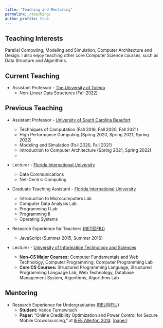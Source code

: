 ```yaml
---
title: "Teaching and Mentoring"
permalink: /teaching/
author_profile: true
---
```


## Teaching Interests
Parallel Computing, Modeling and Simulation, Computer Architecture and Design. I also enjoy teaching other core Computer Science courses, such as Data Structure and Algorithms.

## Current Teaching 
* Assistant Professor - [The University of Toledo](https://www.utoledo.edu/)
  * Non-Linear Data Structures (Fall 2022)

## Previous Teaching

* Assistant Professor - [University of South Carolina Beaufort](https://www.uscb.edu)
  * Techniques of Computation (Fall 2019, Fall 2020, Fall 2021)
  * High Performance Computing (Spring 2020, Spring 2021, Spring 2022)
  * Modeling and Simulation (Fall 2020, Fall 2021)
  * Introduction to Computer Architecture (Spring 2021, Spring 2022)
  * 
* Lecturer - [Florida International University](https://www.fiu.edu)
  * Data Communications 
  * Net-Centric Computing

* Graduate Teaching Assistant - [Florida International University](https://www.fiu.edu)
  * Introduction to Microcomputers Lab 
  * Computer Data Analysis Lab 
  * Programming I Lab
  * Programming II
  * Operating Systems
* Research Experience for Teachers [(RET@FIU)](http://it2.fiu.edu/IT2_RET.php)
  * JavaScript (Summer 2015, Summer 2016)

* Lecturer - [University of Information Technology and Sciences](https://www.uits.edu.bd/)
  * **Non-CS Major Courses:** Computer Fundamentals and Web Technology, Computer Programming, Computer Programming Lab
  * **Core CS Courses:** Structured Programming Language, Structured Programming Language Lab, Web Technology, Database Management System, Algorithms, Algorithms Lab

## Mentoring
* Research Experience for Undergraduates [(REU@FIU)](http://it2.fiu.edu/it2_REU.php)
  * __Student:__ Vance Turnewitsch
  * __Paper:__ “Online Credibility Optimization and Power Control for Secure Mobile Crowdsourcing,” at [IEEE Allerton 2013](http://allerton.csl.illinois.edu/). [[paper](https://ieeexplore.ieee.org/document/6736705/)]

